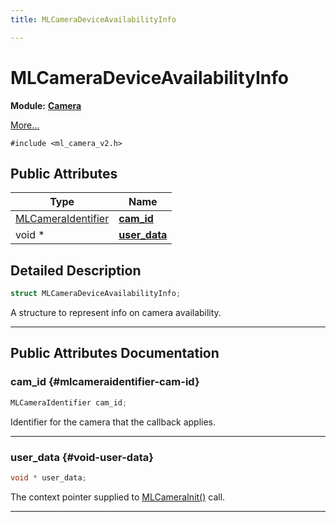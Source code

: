 ```yaml
---
title: MLCameraDeviceAvailabilityInfo

---
```


# MLCameraDeviceAvailabilityInfo

**Module:** **[Camera](/versioned_docs/version-14-Jun-2023/api-ref/api/Modules/group___camera/group___camera.md)**



 [More...](#detailed-description)


`#include <ml_camera_v2.h>`

## Public Attributes

| Type           | Name           |
| -------------- | -------------- |
| [MLCameraIdentifier](/versioned_docs/version-14-Jun-2023/api-ref/api/Modules/group___camera/group___camera.md#enums-mlcameraidentifier) | **[cam_id](/versioned_docs/version-14-Jun-2023/api-ref/api/Modules/group___camera/struct_m_l_camera_device_availability_info.md#mlcameraidentifier-cam-id)**  |
| void * | **[user_data](/versioned_docs/version-14-Jun-2023/api-ref/api/Modules/group___camera/struct_m_l_camera_device_availability_info.md#void-user-data)**  |

## Detailed Description

```cpp
struct MLCameraDeviceAvailabilityInfo;
```


A structure to represent info on camera availability. 





-----------
## Public Attributes Documentation

### cam_id {#mlcameraidentifier-cam-id}

```cpp
MLCameraIdentifier cam_id;
```


Identifier for the camera that the callback applies. 





-----------

### user_data {#void-user-data}

```cpp
void * user_data;
```


The context pointer supplied to [MLCameraInit()](/versioned_docs/version-14-Jun-2023/api-ref/api/Modules/group___camera/group___camera.md#mlresult-mlcamerainit) call. 





-----------


